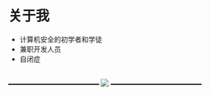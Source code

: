 # 关于我

- 计算机安全的初学者和学徒
- 兼职开发人员
- 自闭症
<br/>
━━━━━━━━━━━━━━━━━━━━━━
<img src="https://github-readme-stats.vercel.app/api/top-langs/?username=ijzosve&theme=cobalt&layout=compact&langs_count=10&hide=html,css"/>
━━━━━━━━━━━━━━━━━━━━━━
